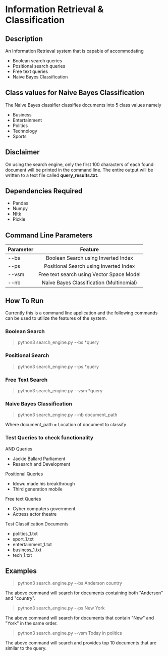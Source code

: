 # Information Retrieval & Classification

## Description

An Information Retrieval system that is capable of accommodating
*   Boolean search queries
*   Positional search queries
*   Free text queries
*   Naive Bayes Classification

## Class values for Naive Bayes Classification

The Naive Bayes classifier classifies documents into 5 class values namely

* Business
* Entertainment
* Politics
* Technology
* Sports

## Disclaimer

On using the search engine, only the first 100 characters of each found 
document will be printed in the command line. The entire output will be 
written to a text file called **query_results.txt**.

## Dependencies Required

* Pandas
* Numpy
* Nltk
* Pickle

## Command Line Parameters

| Parameter     | Feature                                     | 
| ------------- |:-------------------------------------------:|
| --bs          | Boolean Search using Inverted Index         |
| --ps          | Positional Search using Inverted Index      |
| --vsm         | Free text search using Vector Space Model   |
| --nb          | Naive Bayes Classification (Multinomial)    |

## How To Run

Currently this is a command line application and the following commands can 
be used to utilize the features of the system.

### Boolean Search

> python3 search_engine.py --bs *query

### Positional Search

> python3 search_engine.py --ps *query

### Free Text Search

> python3 search_engine.py --vsm *query

### Naive Bayes Classification

> python3 search_engine.py --nb document_path

Where document_path = Location of document to classify

### Test Queries to check functionality

AND Queries
* Jackie Ballard Parliament
* Research and Development

Positional Queries

* Idowu made his breakthrough
* Third generation mobile

Free text Queries
* Cyber computers government
* Actress actor theatre

Test Classification Documents

* politics_1.txt
* sport_1.txt
* entertainment_1.txt
* business_1.txt
* tech_1.txt 



## Examples

> python3 search_engine.py --bs Anderson country

The above command will search for documents containing both "Anderson" and 
"country".

> python3 search_engine.py --ps New York

The above command will search for documents that contain "New" and "York" in
 the same order.
 
 > python3 search_engine.py --vsm Today in politics
 
 The above command will search and provides top 10 documents that are 
 similar to the query.